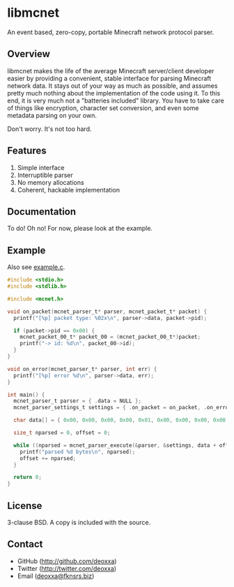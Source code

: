 libmcnet
========

An event based, zero-copy, portable Minecraft network protocol parser.

Overview
--------

libmcnet makes the life of the average Minecraft server/client developer easier
by providing a convenient, stable interface for parsing Minecraft network data.
It stays out of your way as much as possible, and assumes pretty much nothing
about the implementation of the code using it. To this end, it is very much not
a "batteries included" library. You have to take care of things like encryption,
character set conversion, and even some metadata parsing on your own.

Don't worry. It's not too hard.

Features
--------

1. Simple interface
2. Interruptible parser
3. No memory allocations
4. Coherent, hackable implementation

Documentation
-------------

To do! Oh no! For now, please look at the example.

Example
-------

Also see [example.c](example.c).

```c
#include <stdio.h>
#include <stdlib.h>

#include <mcnet.h>

void on_packet(mcnet_parser_t* parser, mcnet_packet_t* packet) {
  printf("[%p] packet type: %02x\n", parser->data, packet->pid);

  if (packet->pid == 0x00) {
    mcnet_packet_00_t* packet_00 = (mcnet_packet_00_t*)packet;
    printf("-> id: %d\n", packet_00->id);
  }
}

void on_error(mcnet_parser_t* parser, int err) {
  printf("[%p] error %d\n", parser->data, err);
}

int main() {
  mcnet_parser_t parser = { .data = NULL };
  mcnet_parser_settings_t settings = { .on_packet = on_packet, .on_error = on_error };

  char data[] = { 0x00, 0x00, 0x00, 0x00, 0x01, 0x00, 0x00, 0x00, 0x00, 0x02 };

  size_t nparsed = 0, offset = 0;

  while ((nparsed = mcnet_parser_execute(&parser, &settings, data + offset, 10 - offset)) != 0) {
    printf("parsed %d bytes\n", nparsed);
    offset += nparsed;
  }

  return 0;
}
```

License
-------

3-clause BSD. A copy is included with the source.

Contact
-------

* GitHub (http://github.com/deoxxa)
* Twitter (http://twitter.com/deoxxa)
* Email (deoxxa@fknsrs.biz)
